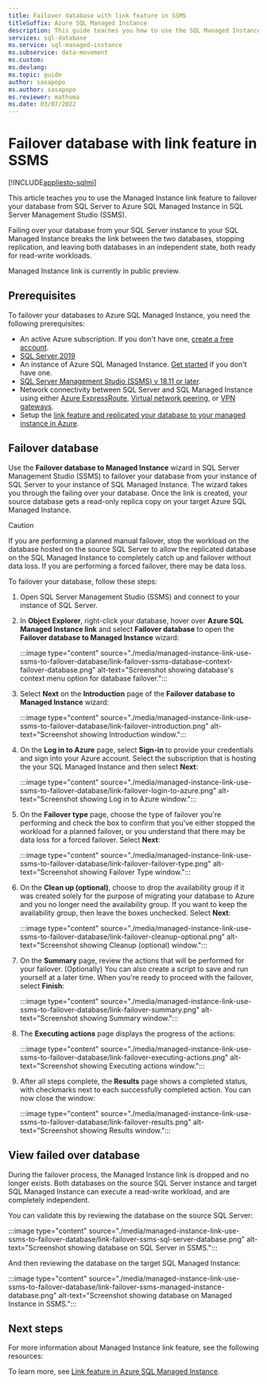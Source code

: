 ```yaml
---
title: Failover database with link feature in SSMS
titleSuffix: Azure SQL Managed Instance
description: This guide teaches you how to use the SQL Managed Instance link in SQL Server Management Studio (SSMS) to failover database from SQL Server to Azure SQL Managed Instance.
services: sql-database
ms.service: sql-managed-instance
ms.subservice: data-movement
ms.custom: 
ms.devlang: 
ms.topic: guide
author: sasapopo
ms.author: sasapopo
ms.reviewer: mathoma
ms.date: 03/07/2022
---
```

# Failover database with link feature in SSMS

[!INCLUDE[appliesto-sqlmi](../includes/appliesto-sqlmi.md)]

This article teaches you to use the Managed Instance link feature to failover your database from SQL Server to Azure SQL Managed Instance in SQL Server Management Studio (SSMS). 

Failing over your database from your SQL Server instance to your SQL Managed Instance breaks the link between the two databases, stopping replication, and leaving both databases in an independent state, both ready for read-write workloads. 

Managed Instance link is currently in public preview.

## Prerequisites 

To failover your databases to Azure SQL Managed Instance, you need the following prerequisites: 

- An active Azure subscription. If you don't have one, [create a free account](https://azure.microsoft.com/free/).
- [SQL Server 2019](https://www.microsoft.com/en-us/evalcenter/evaluate-sql-server-2019?filetype=EXE)
- An instance of Azure SQL Managed Instance. [Get started](instance-create-quickstart.md) if you don't have one. 
- [SQL Server Management Studio (SSMS) v 18.11 or later](/sql/ssms/download-sql-server-management-studio-ssms).
- Network connectivity between SQL Server and SQL Managed Instance using either [Azure ExpressRoute](../../expressroute/expressroute-howto-circuit-portal-resource-manager.md), [Virtual network peering](../../virtual-network/virtual-network-peering-overview.md), or [VPN gateways](../../vpn-gateway/tutorial-create-gateway-portal.md). 
- Setup the [link feature and replicated your database to your managed instance in Azure](managed-instance-link-use-ssms-to-replicate-database.md). 

## Failover database

Use the **Failover database to Managed Instance** wizard in SQL Server Management Studio (SSMS) to failover your database from your instance of SQL Server to your instance of SQL Managed Instance. The wizard takes you through the failing over your database. Once the link is created, your source database gets a read-only replica copy on your target Azure SQL Managed Instance. 

> [!CAUTION]
> If you are performing a planned manual failover, stop the workload on the database hosted on the source SQL Server to allow the replicated database on the SQL Managed Instance to completely catch up and failover without data loss. If you are performing a forced failover, there may be data loss. 

To failover your database, follow these steps: 

1. Open SQL Server Management Studio (SSMS) and connect to your instance of SQL Server. 
1. In **Object Explorer**, right-click your database, hover over **Azure SQL Managed Instance link** and select **Failover database** to open the **Failover database to Managed Instance** wizard: 

   :::image type="content" source="./media/managed-instance-link-use-ssms-to-failover-database/link-failover-ssms-database-context-failover-database.png" alt-text="Screenshot showing database's context menu option for database failover.":::

1. Select **Next** on the **Introduction** page of the **Failover database to Managed Instance** wizard:

   :::image type="content" source="./media/managed-instance-link-use-ssms-to-failover-database/link-failover-introduction.png" alt-text="Screenshot showing Introduction window.":::


3. On the **Log in to Azure** page, select **Sign-in** to provide your credentials and sign into your Azure account. Select the subscription that is hosting the your SQL Managed Instance and then select **Next**: 

    :::image type="content" source="./media/managed-instance-link-use-ssms-to-failover-database/link-failover-login-to-azure.png" alt-text="Screenshot showing Log in to Azure window.":::

4. On the **Failover type** page, choose the type of failover you're performing and check the box to confirm that you've either stopped the workload for a planned failover, or you understand that there may be data loss for a forced failover. Select **Next**: 

   :::image type="content" source="./media/managed-instance-link-use-ssms-to-failover-database/link-failover-failover-type.png" alt-text="Screenshot showing Failover Type window.":::

1. On the **Clean up (optional)**, choose to drop the availability group if it was created solely for the purpose of migrating your database to Azure and you no longer need the availability group. If you want to keep the availability group, then leave the boxes unchecked. Select **Next**: 


   :::image type="content" source="./media/managed-instance-link-use-ssms-to-failover-database/link-failover-cleanup-optional.png" alt-text="Screenshot showing Cleanup (optional) window.":::

1. On the **Summary** page, review the actions that will be performed for your failover. (Optionally) You can also create a script to save and run yourself at a later time. When you're ready to proceed with the failover, select **Finish**: 

   :::image type="content" source="./media/managed-instance-link-use-ssms-to-failover-database/link-failover-summary.png" alt-text="Screenshot showing Summary window.":::

7. The **Executing actions** page displays the progress of the actions:  

    :::image type="content" source="./media/managed-instance-link-use-ssms-to-failover-database/link-failover-executing-actions.png" alt-text="Screenshot showing Executing actions window.":::

8. After all steps complete, the **Results** page shows a completed status, with checkmarks next to each successfully completed action. You can now close the window: 

    :::image type="content" source="./media/managed-instance-link-use-ssms-to-failover-database/link-failover-results.png" alt-text="Screenshot showing Results window.":::

## View failed over database 

During the failover process, the Managed Instance link is dropped and no longer exists. Both databases on the source SQL Server instance and target SQL Managed Instance can execute a read-write workload, and are completely independent. 

You can validate this by reviewing the database on the source SQL Server: 

:::image type="content" source="./media/managed-instance-link-use-ssms-to-failover-database/link-failover-ssms-sql-server-database.png" alt-text="Screenshot showing database on SQL Server in SSMS.":::

And then reviewing the database on the target SQL Managed Instance: 

:::image type="content" source="./media/managed-instance-link-use-ssms-to-failover-database/link-failover-ssms-managed-instance-database.png" alt-text="Screenshot showing database on Managed Instance in SSMS.":::

## Next steps

For more information about Managed Instance link feature, see the following resources:

To learn more, see [Link feature in Azure SQL Managed Instance](link-feature.md). 